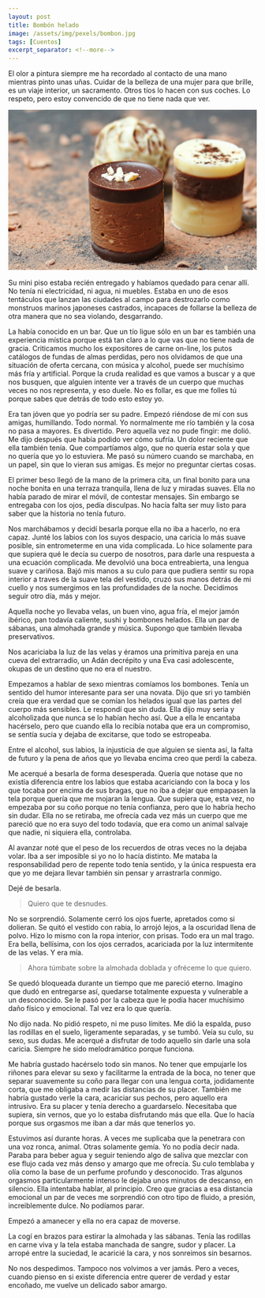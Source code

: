 ```yaml
---
layout: post
title: Bombón helado 
image: /assets/img/pexels/bombon.jpg
tags: [Cuentos]
excerpt_separator: <!--more-->
---
```


El olor a pintura siempre me ha recordado al contacto de una mano mientras pinto unas uñas. Cuidar de la belleza de una mujer para que brille, es un viaje interior, un sacramento. Otros tíos lo hacen con sus coches. Lo respeto, pero estoy convencido de que no tiene nada que ver.

<!--more-->
[![bombon](/assets/img/pexels/bombon.jpg)](/assets/img/pexels/bombon.jpg)


Su mini piso estaba recién entregado y habíamos quedado para cenar allí. No tenía ni electricidad, ni agua, ni muebles. Estaba en uno de esos tentáculos que lanzan las ciudades al campo para destrozarlo como monstruos marinos japoneses castrados, incapaces de follarse la belleza de otra manera que no sea violando, desgarrando.

La había conocido en un bar. Que un tío ligue sólo en un bar es también una experiencia mística porque está tan claro a lo que vas que no tiene nada de gracia. Criticamos mucho los expositores de carne on-line, los putos catálogos de fundas de almas perdidas, pero nos olvidamos de que una situación de oferta cercana, con música y alcohol, puede ser muchísimo más fría y artificial. Porque la cruda realidad es que vamos a buscar y a que nos busquen, que alguien intente ver a través de un cuerpo que muchas veces no nos representa, y eso duele. No es follar, es que me folles tú porque sabes que detrás de todo esto estoy yo.

Era tan jóven que yo podría ser su padre. Empezó riéndose de mí con sus amigas, humillando. Todo normal. Yo normalmente me río también y la cosa no pasa a mayores. Es divertido. Pero aquella vez no pude fingir: me dolió. Me dijo después que había podido ver cómo sufría. Un dolor reciente que ella también tenía. Que compartíamos algo, que no quería estar sola y que no quería que yo lo estuviera. Me pasó su número cuando se marchaba, en un papel, sin que lo vieran sus amigas. Es mejor no preguntar ciertas cosas.

El primer beso llegó de la mano de la primera cita, un final bonito para una noche bonita en una terraza tranquila, llena de luz y miradas suaves. Ella no había parado de mirar el móvil, de contestar mensajes. Sin embargo se entregaba con los ojos, pedía disculpas. No hacía falta ser muy listo para saber que la historia no tenía futuro.

Nos marchábamos y decidí besarla porque ella no iba a hacerlo, no era capaz. Junté los labios con los suyos despacio, una caricia lo más suave posible, sin entrometerme en una vida complicada. Lo hice solamente para que supiera qué le decía su cuerpo de nosotros, para darle una respuesta a una ecuación complicada. Me devolvió una boca entreabierta, una lengua suave y cariñosa. Bajó mis manos a su culo para que pudiera sentir su ropa interior a traves de la suave tela del vestido, cruzó sus manos detrás de mi cuello y nos sumergimos en las profundidades de la noche. Decidimos seguir otro día, más y mejor.

Aquella noche yo llevaba velas, un buen vino, agua fría, el mejor jamón ibérico, pan todavía caliente, sushi y bombones helados. Ella un par de sábanas, una almohada grande y música. Supongo que también llevaba preservativos.

Nos acariciaba la luz de las velas y éramos una primitiva pareja en una cueva del extrarradio, un Adán decrépito y una Eva casi adolescente, okupas de un destino que no era el nuestro.

Empezamos a hablar de sexo mientras comíamos los bombones. Tenía un sentido del humor interesante para ser una novata. Dijo que sri yo también creía que era verdad que se comían los helados igual que las partes del cuerpo más sensibles. Le respondí que sin duda. Ella dijo muy seria y alcoholizada que nunca se lo habían hecho así. Que a ella le encantaba hacérselo, pero que cuando ella lo recibía notaba que era un compromiso, se sentía sucia y dejaba de excitarse, que todo se estropeaba.

Entre el alcohol, sus labios, la injusticia de que alguien se sienta así, la falta de futuro y la pena de años que yo llevaba encima creo que perdí la cabeza.

Me acerqué a besarla de forma desesperada. Quería que notase que no existía diferencia entre los labios que estaba acariciando con la boca y los que tocaba por encima de sus bragas, que no iba a dejar que empapasen la tela porque quería que me mojaran la lengua. Que supiera que, esta vez, no empezaba por su coño porque no tenía confianza, pero que lo habría hecho sin dudar. Ella no se retiraba, me ofrecía cada vez más un cuerpo que me pareció que no era suyo del todo todavía, que era como un animal salvaje que nadie, ni siquiera ella, controlaba.

Al avanzar noté que el peso de los recuerdos de otras veces no la dejaba volar. Iba a ser imposible si yo no lo hacía distinto. Me mataba la responsabilidad pero de repente todo tenía sentido, y la única respuesta era que yo me dejara llevar también sin pensar y arrastrarla conmigo.

Dejé de besarla.

> Quiero que te desnudes.

No se sorprendió. Solamente cerró los ojos fuerte, apretados como si dolieran. Se quitó el vestido con rabia, lo arrojó lejos, a la oscuridad llena de polvo. Hizo lo mismo con la ropa interior, con prisas. Todo era un mal trago. Era bella, bellísima, con los ojos cerrados, acariciada por la luz intermitente de las velas. Y era mía.

> Ahora túmbate sobre la almohada doblada y ofréceme lo que quiero.

Se quedó bloqueada durante un tiempo que me pareció eterno. Imagino que dudó en entregarse así, quedarse totalmente expuesta y vulnerable a un desconocido. Se le pasó por la cabeza que le podía hacer muchísimo daño físico y emocional. Tal vez era lo que quería.

No dijo nada. No pidió respeto, ni me puso límites. Me dió la espalda, puso las rodillas en el suelo, ligeramente separadas, y se tumbó. Veía su culo, su sexo, sus dudas. Me acerqué a disfrutar de todo aquello sin darle una sola caricia. Siempre he sido melodramático porque funciona.

Me habría gustado hacérselo todo sin manos. No tener que empujarle los riñones para elevar su sexo y facilitarme la entrada de la boca, no tener que separar suavemente su coño para llegar con una lengua corta, jodidamente corta, que me obligaba a medir las distancias de su placer. También me habría gustado verle la cara, acariciar sus pechos, pero aquello era intrusivo. Era su placer y tenía derecho a guardarselo. Necesitaba que supiera, sin vernos, que yo lo estaba disfrutando más que ella. Que lo hacía porque sus orgasmos me iban a dar más que tenerlos yo.

Estuvimos así durante horas. A veces me suplicaba que la penetrara con una voz ronca, animal. Otras solamente gemía. Yo no podía decir nada. Paraba para beber agua y seguir teniendo algo de saliva que mezclar con ese flujo cada vez más denso y amargo que me ofrecía. Su culo temblaba y olía como la base de un perfume profundo y desconocido. Tras algunos orgasmos particularmente intenso le dejaba unos minutos de descanso, en silencio. Ella intentaba hablar, al principio. Creo que gracias a esa distancia emocional un par de veces me sorprendió con otro tipo de fluido, a presión, increiblemente dulce. No podíamos parar.

Empezó a amanecer y ella no era capaz de moverse. 

La cogí en brazos para estirar la almohada y las sábanas. Tenía las rodillas en carne viva y la tela estaba manchada de sangre, sudor y placer. La arropé entre la suciedad, le acaricié la cara, y nos sonreimos sin besarnos.

No nos despedimos. Tampoco nos volvimos a ver jamás. Pero a veces, cuando pienso en si existe diferencia entre querer de verdad y estar encoñado, me vuelve un delicado sabor amargo.
